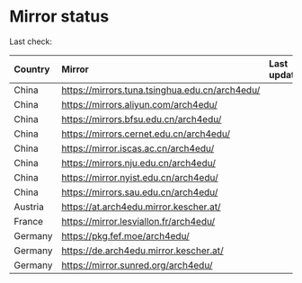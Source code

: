 <script src="./time.js"></script>
# Mirror status
Last check: <script type="text/javascript">localize(1704803692.9663882);</script>

|Country|Mirror|Last update|
|:------|:-----|:----------|
|China|https://mirrors.tuna.tsinghua.edu.cn/arch4edu/|<script type="text/javascript">localize(1704781972);</script>|
|China|https://mirrors.aliyun.com/arch4edu/|<script type="text/javascript">localize(1704781972);</script>|
|China|https://mirrors.bfsu.edu.cn/arch4edu/|<script type="text/javascript">localize(1704781972);</script>|
|China|https://mirrors.cernet.edu.cn/arch4edu/|<script type="text/javascript">localize(1704781972);</script>|
|China|https://mirror.iscas.ac.cn/arch4edu/|<script type="text/javascript">localize(1704738715);</script>|
|China|https://mirrors.nju.edu.cn/arch4edu/|<script type="text/javascript">localize(1704738715);</script>|
|China|https://mirror.nyist.edu.cn/arch4edu/|<script type="text/javascript">localize(1704781972);</script>|
|China|https://mirrors.sau.edu.cn/arch4edu/|<script type="text/javascript">localize(1704738715);</script>|
|Austria|https://at.arch4edu.mirror.kescher.at/|<script type="text/javascript">localize(1704781972);</script>|
|France|https://mirror.lesviallon.fr/arch4edu/|<script type="text/javascript">localize(1704738715);</script>|
|Germany|https://pkg.fef.moe/arch4edu/|<script type="text/javascript">localize(1704781972);</script>|
|Germany|https://de.arch4edu.mirror.kescher.at/|<script type="text/javascript">localize(1704781972);</script>|
|Germany|https://mirror.sunred.org/arch4edu/|<script type="text/javascript">localize(1704781972);</script>|

<script src="./tablefilter/tablefilter.js"></script>
<script src="./table.js"></script>
